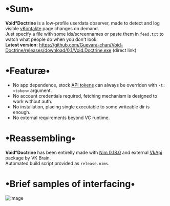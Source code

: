 # •Sum•
__Void°Doctrine__ is a low-profile userdata observer, made to detect and log visible [vKontakte](https://vk.com) page changes on demand.  
Just specify a file with some ids/screennames or paste them in `feed.txt` to watch what people do when you don't look.  
__Latest version:__ https://github.com/Guevara-chan/Void-Doctrine/releases/download/0.1/Void.Doctrine.exe (direct link)

# •Featuræ•
* No app dependence, stock [API tokens](https://vk.com/dev/access_token) can always be overriden with `-t:<token>` argument.
* No account credentials required, fetching mechanism is designed to work without auth.
* No installation, placing single executable to some writeable dir is enough.
* No external requirements beyond VC runtime.

# •Reassembling•
__Void°Doctrine__ has been entirelly made with [Nim 0.18.0](https://nim-lang.org) and external [VkApi](https://github.com/vk-brain/nimvkapi) package by VK Brain.  
Automated build script provided as `release.nims`.

# •Brief samples of interfacing•
![image](https://user-images.githubusercontent.com/8768470/44298045-a76d4700-a2e4-11e8-8dd1-19707265e83e.png)
